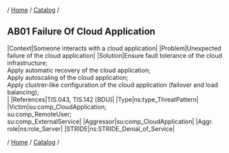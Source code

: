 / [Home](/acctp/) / [Catalog](/acctp/catalog/) /

## AB01 Failure Of Cloud Application

|Context|Someone interacts with a cloud application|
|Problem|Unexpected failure of the cloud application|
|Solution|Ensure fault tolerance of the cloud infrastructure;<br /> Apply automatic recovery of the cloud application;<br /> Apply autoscaling of the cloud application;<br /> Apply clustrer-like configuration of the cloud application (failover and load balancing);<br />|
|References|TIS.043, TIS.142 [BDU]|
|Type|ns:type_ThreatPattern|
|Victim|su:comp_CloudApplication;<br /> su:comp_RemoteUser;<br /> su:comp_ExternalService|
|Aggressor|su:comp_CloudApplication|
|Aggr. role|ns:role_Server|
|STRIDE|ns:STRIDE_Denial_of_Service|

/ [Home](/acctp/) / [Catalog](/acctp/catalog/) /

